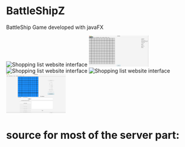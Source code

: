 # BattleShipZ
BattleShip Game developed with javaFX

<img src="Screenshot1.png" alt="Shopping list website interface" style="width:32%;height:auto;"> <img src="Screenshot2.png" alt="Shopping list website interface" style="width:32%;height:auto;"> <img src="Screenshot3.png" alt="Shopping list website interface" style="width:32%;height:auto;"> <img src="Screenshot4.png" alt="Shopping list website interface" style="width:32%;height:auto;"> <img src="Screenshot5.png" alt="Shopping list website interface" style="width:32%;height:auto;">















# source for most of the server part:
